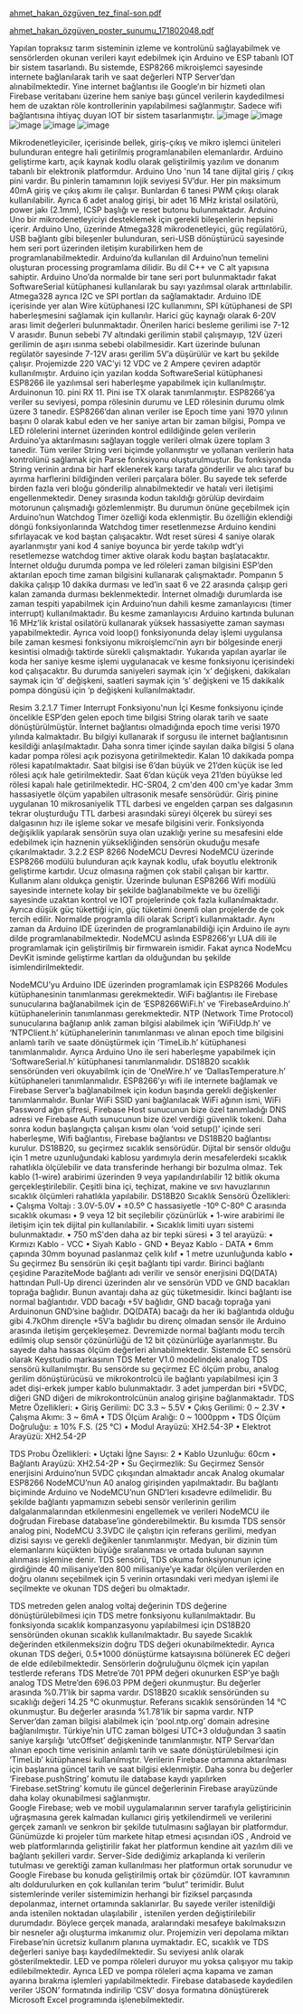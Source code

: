 [ahmet_hakan_özgüven_tez_final-son.pdf](https://github.com/ahmethakann/hydroponic-system-arduno-nodemcu/files/13364686/ahmet_hakan_ozguven_tez_final-son.pdf)

[ahmet_hakan_özgüven_poster_sunumu_171802048.pdf](https://github.com/ahmethakann/hydroponic-system-arduno-nodemcu/files/13364687/ahmet_hakan_ozguven_poster_sunumu_171802048.pdf)


Yapılan topraksız tarım sisteminin izleme ve kontrolünü sağlayabilmek ve sensörlerden okunan verileri kayıt edebilmek için Arduino ve ESP tabanlı IOT bir sistem tasarlandı. Bu sistemde, ESP8266 mikroişlemci sayesinde internete bağlanılarak tarih ve saat değerleri NTP Server’dan alınabilmektedir. Yine internet bağlantısı ile Google’ın bir hizmeti olan Firebase veritabanı üzerine hem saniye başı güncel verilerin kaydedilmesi hem de uzaktan röle kontrollerinin yapılabilmesi sağlanmıştır. Sadece wifi bağlantısına ihtiyaç duyan IOT bir sistem tasarlanmıştır.
![image](https://github.com/ahmethakann/hydroponic-system-arduno-nodemcu/assets/66576626/a2eda9c9-9804-44e2-9b42-f84c03d82839)
![image](https://github.com/ahmethakann/hydroponic-system-arduno-nodemcu/assets/66576626/af246989-b24e-4495-9988-968c1c9a8eea)
![image](https://github.com/ahmethakann/hydroponic-system-arduno-nodemcu/assets/66576626/d8fe57b9-19eb-480f-8ac4-945315103ebf)
![image](https://github.com/ahmethakann/hydroponic-system-arduno-nodemcu/assets/66576626/6e6ab732-023a-4737-b8b9-59aef6ee8a65)
![image](https://github.com/ahmethakann/hydroponic-system-arduno-nodemcu/assets/66576626/a7c8e543-8b35-42bf-b0e2-a2e33c3bb185)

Mikrodenetleyiciler, içerisinde bellek, giriş-çıkış ve mikro işlemci üniteleri bulunduran entegre hali getirilmiş programlanabilen elemanlardır. Arduino geliştirme kartı, açık kaynak kodlu olarak geliştirilmiş yazılım ve donanım tabanlı bir elektronik platformdur. Arduino Uno 'nun 14 tane dijital giriş / çıkış pini vardır. Bu pinlerin tamamının lojik seviyesi 5V’dur. Her pin maksimum 40mA giriş ve çıkış akımı ile çalışır. Bunlardan 6 tanesi PWM çıkışı olarak kullanılabilir. Ayrıca 6 adet analog girişi, bir adet 16 MHz kristal osilatörü, power jakı (2.1mm), ICSP başlığı ve reset butonu bulunmaktadır. Arduino Uno bir mikrodenetleyiciyi desteklemek için gerekli bileşenlerin hepsini içerir.  Arduino Uno, üzerinde Atmega328 mikrodenetleyici, güç regülatörü, USB bağlantı gibi bileşenler bulunduran, seri-USB dönüştürücü sayesinde hem seri port üzerinden iletişim kurabilirken hem de programlanabilmektedir. Arduino’da kullanılan dil Arduino’nun temelini oluşturan processing programlama dilidir. Bu dil C++ ve C alt yapısına sahiptir. 
Arduino Uno’da normalde bir tane seri port bulunmaktadır fakat SoftwareSerial kütüphanesi kullanılarak bu sayı yazılımsal olarak arttırılabilir. Atmega328 ayrıca I2C ve SPI portları da sağlamaktadır. Arduino IDE içerisinde yer alan Wire kütüphanesi I2C kullanımını, SPI kütüphanesi de SPI haberleşmesini sağlamak için kullanılır.
Harici güç kaynağı olarak 6-20V arası limit değerleri bulunmaktadır. Önerilen harici besleme gerilimi ise 7-12 V arasıdır. Bunun sebebi 7V altındaki gerilimin stabil çalışmayıp, 12V üzeri gerilimin de aşırı ısınma sebebi olabilmesidir. Kart üzerinde bulunan regülatör sayesinde 7-12V arası gerilim 5V’a düşürülür ve kart bu şekilde çalışır. Projemizde 220 VAC’yi 12 VDC ve 2 Ampere çeviren adaptör kullanılmıştır.
Arduino için yazılan kodda SoftwareSerial kütüphanesi ESP8266 ile yazılımsal seri haberleşme yapabilmek için kullanılmıştır. Arduinonun 10. pini RX 11. Pini ise TX olarak tanımlanmıştır. 
ESP8266’ya veriler su seviyesi, pompa rölesinin durumu ve LED rölesinin durumu olmk üzere 3 tanedir. ESP8266’dan alınan veriler ise Epoch time yani 1970 yılının başını 0 olarak kabul eden ve her saniye artan bir zaman bilgisi, Pompa ve LED rölelerini internet üzerinden kontrol edildiğinde gelen verilerin Arduino’ya aktarılmasını sağlayan toggle verileri olmak üzere toplam 3 tanedir. 
Tüm veriler String veri biçimde yollanmıştır ve yollanan verilerin hata kontrolünü sağlamak için Parse fonksiyonu oluşturulmuştur. Bu fonksiyonda String verinin ardına bir harf eklenerek karşı tarafa gönderilir ve alıcı taraf bu ayırma harflerini bildiğinden verileri parçalara böler. Bu sayede tek seferde birden fazla veri bloğu gönderilip alınabilmektedir ve hatalı veri iletişimi engellenmektedir.
Deney sırasında kodun takıldığı görülüp devirdaim motorunun çalışmadığı gözlemlenmiştr. Bu durumun önüne geçebilmek için Arduino’nun Watchdog Timer özelliği koda eklenmiştir. Bu özelliğin eklendiği döngü fonksiyonlarında Watchdog timer resetlenmezse Arduino kendini sıfırlayacak ve kod baştan çalışacaktır. Wdt reset süresi 4 saniye olarak ayarlanmıştır yani kod 4 saniye boyunca bir yerde takılıp wdt’yi resetlemezse watchdog timer aktive olarak kodu baştan başlatacaktır.
İnternet olduğu durumda pompa ve led röleleri zaman bilgisini ESP’den aktarılan epoch time zaman bilgisini kullanarak çalışmaktadır. Pompanın 5 dakika çalışıp 10 dakika durması ve led’in saat 6 ve 22 arasında çalışıp geri kalan zamanda durması beklenmektedir.
İnternet olmadığı durumlarda ise zaman tespiti yapabilmek için Arduino’nun dahili kesme zamanlayıcısı (timer interrupt) kullanılmaktadır. Bu kesme zamanlayıcısı Arduino kartında bulunan 16 MHz’lik kristal osilatörü kullanarak yüksek hassasiyette zaman sayması yapabilmektedir. Ayrıca void loop() fonksiyonunda delay işlemi uygulansa bile zaman kesmesi fonksiyonu mikroişlemci’nin ayrı bir bölgesinde enerji kesintisi olmadığı taktirde sürekli çalışmaktadır. 
Yukarıda yapılan ayarlar ile koda her saniye kesme işlemi uygulanacak ve kesme fonksiyonu içerisindeki kod çalışacaktır. Bu durumda saniyeleri saymak için ‘x’ değişkeni, dakikaları saymak için ‘d’ değişkeni, saatleri saymak için ‘s’ değişkeni ve 15 dakikalık pompa döngüsü için ‘p değişkeni kullanılmaktadır.
 
Resim 3.2.1.7 Timer Interrupt Fonksiyonu'nun İçi
Kesme fonksiyonu içinde öncelikle ESP’den gelen epoch time bilgisi String olarak tarih ve saate dönüştürülmüştür. İnternet bağlantısı olmadığında epoch time verisi 1970 yılında kalmaktadır. Bu bilgiyi kullanarak if sorgusu ile internet bağlantısının kesildiği anlaşılmaktadır. Daha sonra timer içinde sayılan daika bilgisi 5 olana kadar pompa rölesi açık pozisyona getirilmektedir. Kalan 10 dakikada pompa rölesi kapatılmaktadır. Saat bilgisi ise 6’dan büyük ve 21’den küçük ise led rölesi açık hale getirilmektedir. Saat 6’dan küçük veya 21’den büyükse led rölesi kapalı hale getirilmektedir.
HC-SR04, 2 cm'den 400 cm'ye kadar 3mm hassasiyetle ölçüm yapabilen ultrasonik mesafe sensörüdür. Giriş pinine uygulanan 10 mikrosaniyelik TTL darbesi ve engelden çarpan ses dalgasının tekrar oluşturduğu TTL darbesi arasındaki süreyi ölçerek bu süreyi ses dalgasının hızı ile işleme sokar ve mesafe bilgisini verir. Fonksiyonda değişiklik yapılarak sensörün suya olan uzaklığı yerine su mesafesini elde edebilmek için haznenin yüksekliğinden sensörün okuduğu mesafe çıkarılmaktadır.
3.2.2	ESP 8266 NodeMCU Devresi
NodeMCU üzerinde ESP8266 modülü bulunduran açık kaynak kodlu, ufak boyutlu elektronik geliştirme kartıdır. Ucuz olmasına rağmen çok stabil çalışan bir karttır.  Kullanım alanı oldukça geniştir. Üzerinde bulunan ESP8266 Wifi modülü sayesinde internete kolay bir şekilde bağlanabilmekte ve bu özelliği sayesinde uzaktan kontrol ve IOT projelerinde çok fazla kullanılmaktadır. Ayrıca düşük güç tükettiği için, güç tüketimi önemli olan projelerde de çok tercih edilir. Normalde programla dili olarak Script’i kullanmaktadır. Aynı zaman da Arduino IDE üzerinden de programlanabildiği için Arduino ile aynı dilde programlanabilmektedir. NodeMCU aslında ESP8266’yı LUA dili ile programlamak için geliştirilmiş bir firmwarein ismidir. Fakat ayrıca NodeMcu DevKit isminde geliştirme kartları da olduğundan bu şekilde isimlendirilmektedir.

NodeMCU’yu Arduino IDE üzerinden programlamak için ESP8266 Modules kütüphanesinin tanımlanması gerekmektedir. WiFi bağlantısı ile Firebase sunucularına bağlanabilmek için de ‘ESP8266WiFi.h’ ve ‘FirebaseArduino.h’ kütüphanelerinin tanımlanması gerekmektedir. NTP (Network Time Protocol) sunucularına bağlanıp anlık zaman bilgisi alabilmek için ‘WiFiUdp.h’ ve ‘NTPClient.h’ kütüphanelerinin tanımlanması ve alınan epoch time bilgisini anlamlı tarih ve saate dönüştürmek için ‘TimeLib.h’ kütüphanesi tanımlanmalıdır. Ayrıca Arduino Uno ile seri haberleşme yapabilmek için ‘SoftwareSerial.h’ kütüphanesi tanımlanmalıdır. DS18B20 sıcaklık sensöründen veri okuyabilmk için de ‘OneWire.h’ ve ‘DallasTemperature.h’ kütüphaneleri tanımlanmalıdır.
ESP8266’yı wifi ile internete bağlamak ve Firebase Server’a bağlanabilmek için kodun başında gerekli değişkenler tanımlanmalıdır. Bunlar WiFi SSID yani bağlanılacak WiFi ağının ismi, WiFi Password ağın şifresi, Firebase Host sunucunun bize özel tanımladığı DNS adresi ve Firebase Auth sunucunun bize özel verdiği güvenlik tokeni.
Daha sonra kodun başlangıçta çalışan kısmı olan ‘void setup()’ içinde seri haberleşme, Wifi bağlantısı, Firebase bağlantısı ve DS18B20 bağlantısı kurulur.
DS18B20, su geçirmez sıcaklık sensörüdür. Dijital bir sensör olduğu için 1 metre uzunluğundaki kablosu yardımıyla derin mesafelerdeki sıcaklık rahatlıkla ölçülebilir ve data transferinde herhangi bir bozulma olmaz. Tek kablo (1-wire) arabirimi üzerinden 9 veya yapılandırılabilir 12 bitlik okuma gerçekleştirilebilir. Çeşitli bina içi, teçhizat, makine ve sıvı havuzlarının sıcaklık ölçümleri rahatlıkla yapılabilir. 
DS18B20 Sıcaklık Sensörü Özellikleri:
•	Çalışma Voltajı :  3.0V-5.0V
•	±0.5º C hassasiyetle -10º C-80º C arasında sıcaklık okuması
•	9 veya 12 bit seçilebilir çözünürlük
•	1-wire arabirimi ile iletişim için tek dijital pin kullanılabilir.
•	Sıcaklık limiti uyarı sistemi bulunmaktadır.
•	750 mS'den daha az bir tepki süresi
•	3 tel arayüzü:
•	Kırmızı Kablo  - VCC
•	Siyah Kablo  - GND
•	Beyaz Kablo  - DATA
•	6mm çapında 30mm boyunad paslanmaz çelik kılıf
•	1 metre uzunluğunda kablo
•	Su geçirmez
Bu sensörün iki çeşit bağlantı tipi vardır. Birinci bağlantı çeşidine ParaziteMode bağlantı adı verilir ve sensör enerjisini DQ(DATA) hattından Pull-Up direnci üzerinden alır ve sensörün VDD ve GND bacakları toprağa bağlıdır. Bunun avantajı daha az güç tüketmesidir.
İkinci bağlantı ise normal bağlantıdır. VDD bacağı +5V bağlıdır, GND bacağı toprağa yani Arduinonun GND’sine bağlıdır. DQ(DATA) bacağı da her iki bağlantıda olduğu gibi 4.7kOhm dirençle +5V’a bağlıdır bu direnç olmadan sensör ile Arduino arasında iletişim gerçekleşemez.
Devremizde normal bağlantı modu tercih edilmiş olup sensör çözünürlüğü de 12 bit çözünürlüğe ayarlanmıştır. Bu sayede daha hassas ölçüm değerleri alınabilmektedir.
Sistemde EC sensörü olarak Keystudio markasının TDS Meter V1.0 modelindeki analog TDS sensörü kullanılmıştır. Bu sensörde su geçirmez EC ölçüm probu, analog gerilim dönüştürücüsü ve mikrokontrolcü ile bağlantı yapılabilmesi için 3 adet dişi-erkek jumper kablo bulunmaktadır. 3 adet jumperdan biri +5VDC, diğeri GND diğeri de mikrokontrolcünün analog girişine bağlanmaktadır.
TDS Metre Özellikleri:
•	Giriş Gerilimi: DC 3.3 ~ 5.5V
•	Çıkış Gerilimi: 0 ~ 2.3V
•	Çalışma Akımı: 3 ~ 6mA
•	TDS Ölçüm Aralığı: 0 ~ 1000ppm
•	TDS Ölçüm Doğruluğu: ± 10% F.S. (25 ℃)
•	Modul Arayüzü: XH2.54-3P
•	Elektrot Arayüzü: XH2.54-2P

TDS Probu Özellikleri:
•	Uçtaki İğne Sayısı: 2
•	Kablo Uzunluğu: 60cm
•	Bağlantı Arayüzü: XH2.54-2P
•	Su Geçirmezlik: Su Geçirmez
Sensör enerjisini Arduino’nun 5VDC çıkışından almaktadır ancak Analog okumalar ESP8266 NodeMCU’nun A0 analog girişinden yapılmaktadır. Bu bağlantı biçiminde Arduino ve NodeMCU’nun GND’leri kısadevre edilmelidir. Bu şekilde bağlantı yapmamızın sebebi sensör verilerinin gerilim dalgalanmalarından etkilenmesini engellemek ve verileri NodeMCU ile doğrudan Firebase database’ine gönderebilmektir.
Bu kısımda TDS sensör analog pini, NodeMCU 3.3VDC ile çalıştırı için referans gerilimi, medyan dizisi sayısı ve gerekli değikenler tanımlanmıştır.
Medyan, bir dizinin tüm elemanlarını küçükten büyüğe sıralanması ve ortada bulunan sayının alınması işlemine denir. TDS sensörü, TDS okuma fonksiyonunun içine girdiğinde 40 milisaniye’den 800 milisaniye’ye kadar ölçülen verilerden en doğru 
olanını seçebilmek için 5 verinin ortasındaki veri medyan işlemi ile seçilmekte ve okunan TDS değeri bu olmaktadır.









TDS metreden gelen analog voltaj değerinin TDS değerine dönüştürülebilmesi için TDS metre fonksiyonu kullanılmaktadır. Bu fonksiyonda sıcaklık kompanzasyonu yapılabilmesi için DS18B20 sensöründen okunan sıcaklık kullanılmaktadır. Bu sayede
Sıcaklık değerinden etkilenmeksizin doğru TDS değeri okunabilmektedir. Ayrıca okunan TDS değeri, 0.5*1000 dönüştürme katsayısına bölünerek EC değeri de elde edilebilmektedir.
Sensörlerin doğruluğunu ölçmek için yapılan testlerde referans TDS Metre’de 701 PPM değeri okunurken ESP’ye bağlı analog TDS Metre’den 696.03 PPM değeri okunmuştur. Bu değerler arasında %0.71’lik bir sapma vardır. 
DS18B20 sıcaklık sensöründen su sıcaklığı değeri 14.25 °C okunmuştur. Referans sıcaklık sensöründen 14 °C okunmuştur. Bu değerler arasında %1.78’lik bir sapma vardır.
NTP Server’dan zaman bilgisi alabilmek için ‘pool.ntp.org’ domain adresine bağlanılmıştır. Türkiye’nin UTC zaman bölgesi UTC+3 olduğundan 3 saatin saniye karşılığı ‘utcOffset’ değişkeninde tanımlanmıştır.
NTP Servar’dan alınan epoch time verisinin anlamlı tarih ve saate dönüştürülebilmesi için ‘TimeLib’ kütüphanesi kullanılmıştır.
Verilerin Firebase ortamına aktarılması için başlarına güncel tarih ve saat bilgisi eklenmiştir. Daha sonra bu değerler ‘Firebase.pushString’ komutu ile database kaydı yapılırken ‘Firebase.setString’ komutu ile güncel değerlerinin Firebase arayüzünde 
daha kolay okunabilmesi sağlanmıştır.  
Google Firebase; web ve mobil uygulamalarının server tarafıyla geliştiricinin uğraşmasına gerek kalmadan kullanıcı giriş yetkilendirmeli ve verilerini gerçek zamanlı ve senkron bir şekilde tutulmasını sağlayan bir platformdur. Günümüzde ki projeler tüm markete hitap etmesi açısından iOS , Android ve web platformlarında geliştirilir fakat her platformun kendine ait yazılım dili ve bağlantı şekilleri vardır. Server-Side dediğimiz arkaplanda ki verilerin tutulması ve gerektiği zaman  kullanılması her platformun ortak sorunudur ve Google Firebase bu konuda geliştirilmiş ortak bir çözümdür. IOT kavramının altı doldurulurken en çok kullanılan terim  “bulut” terimidir. Bulut sistemlerinde veriler sistemimizin herhangi bir fiziksel parçasında depolanmaz, internet ortamında saklanırlar. Bu sayede veriler istenildiği anda istenilen noktadan ulaşılabilir , istenilen yerden değiştirilebilir durumdadır. Böylece gerçek manada, aralarındaki mesafeye bakılmaksızın bir nesneler ağı oluşturma imkanımız olur. Projemizin veri depolama miktarı Firebase’nin ücretsiz kullanım planına uymaktadır.
EC, sıcaklık ve TDS değerleri saniye başı kaydedilmektedir. Su seviyesi anlık olarak gösterilmektedir. LED ve pompa röleleri duruyor mu yoksa çalışıyor mu takip edilebilmektedir. Ayrıca LED ve pompa röleleri açma kapama ve zaman ayarına bırakma işlemleri yapılabilmektedir.
Firebase databasede kaydedilen veriler ‘JSON’ formatında indirilip ‘CSV’ dosya formatına dönüştürerek Microsoft Excel programında işlenebilmektedir.
